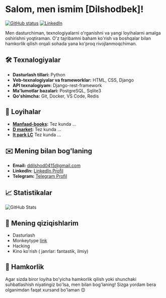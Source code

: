 # Salom, men ismim [Dilshodbek]!

[![GitHub status](https://img.shields.io/badge/github-@username-181717.svg)](https://github.com/dilshodbek0505) 
[![LinkedIn](https://img.shields.io/badge/linkedin-@username-blue.svg)](https://linkedin.com/in/dilshodbek0505)

Men dasturchiman, texnologiyalarni o'rganishni va yangi loyihalarni amalga oshirishni yoqtiraman. O'z tajribamni baham ko'rish va boshqalar bilan hamkorlik qilish orqali sohada yana ko'proq rivojlanmoqchiman.

## 🛠️ Texnalogiyalar

- **Dasturlash tillari:** Python
- **Veb-texnalogiyalar va frameworklar:** HTML, CSS, Django
- **API texnalogiyam:** Django-rest-framework
- **Ma'lumotlar bazalari:** PostgreSQL, Sqlite3
- **Qo'shimcha:** Git, Docker, VS Code, Redis

## 🌟 Loyihalar

- **[Manfaad-books](link):** Tez kunda ...
- **[D market](link):** Tez kunda ...
- **[It park LC](link)** Tez kunda ...

## ✉️ Mening bilan bog'laning

- **Email:** ddilshod0415@gmail.com
- **LinkedIn:** [LinkedIn Profil](https://www.linkedin.com/in/dilshodbek-donaboyev/)
- **Telegram:** [Telegram Profil](https://t.me/dilshodbek_donaboyev)

## 📈 Statistikalar

![GitHub Stats](https://github-readme-stats.vercel.app/api?username=dilshodbek0505&show_icons=true&theme=radical)

## 💬 Mening qiziqishlarim

- Dasturlash
- Monkeytype [link](https://monkeytype.com/)
- Hacking
- Kino ko'rish ( janrlar: fantastik, ilmiy) 

## 🤝 Hamkorlik

Agar sizda biror loyiha bo'yicha hamkorlik qilish yoki shunchaki suhbatlashish niyatingiz bo'lsa, men bilan bog'laning! Sizga yordam bera olganimdan faqat xursand bo'laman 😊

